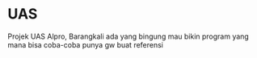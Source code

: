 # UAS
Projek UAS Alpro, Barangkali ada yang bingung mau bikin program yang mana bisa coba-coba punya gw buat referensi

